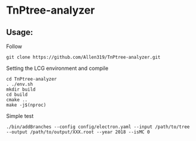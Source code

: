 # TnPtree-analyzer

## Usage:
Follow
```
git clone https://github.com/Allen319/TnPtree-analyzer.git
```

Setting the LCG environment and compile
```
cd TnPtree-analyzer
. ./env.sh
mkdir build
cd build
cmake ..
make -j$(nproc)
```

Simple test
```
./bin/addBranches --config config/electron.yaml --input /path/to/tree --output /path/to/output/XXX.root --year 2018 --isMC 0
```
